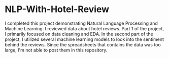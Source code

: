 # NLP-With-Hotel-Review

I completed this project demonstrating Natural Language Processing and Machine Learning. I reviewed data about hotel reviews. Part 1 of the project, I primarily focused on data cleaning and EDA. In the second part of the project, I utilized several machine learning models to look into the sentiment behind the reviews. Since the spreadsheets that contains the data was too large, I'm not able to post them in this repository. 
